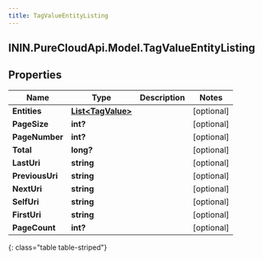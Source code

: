 ```yaml
---
title: TagValueEntityListing
---
```

## ININ.PureCloudApi.Model.TagValueEntityListing

## Properties

|Name | Type | Description | Notes|
|------------ | ------------- | ------------- | -------------|
| **Entities** | [**List&lt;TagValue&gt;**](TagValue.html) |  | [optional] |
| **PageSize** | **int?** |  | [optional] |
| **PageNumber** | **int?** |  | [optional] |
| **Total** | **long?** |  | [optional] |
| **LastUri** | **string** |  | [optional] |
| **PreviousUri** | **string** |  | [optional] |
| **NextUri** | **string** |  | [optional] |
| **SelfUri** | **string** |  | [optional] |
| **FirstUri** | **string** |  | [optional] |
| **PageCount** | **int?** |  | [optional] |
{: class="table table-striped"}


